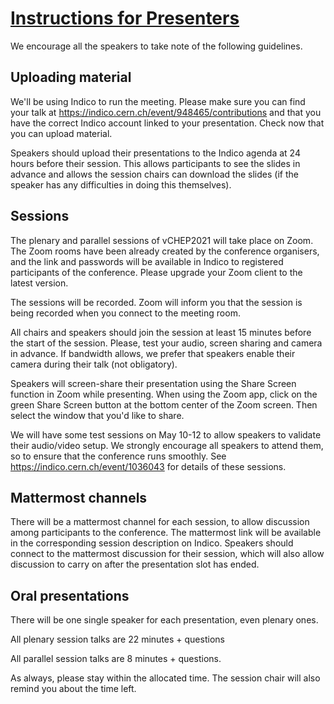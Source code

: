 # [Instructions for Presenters](https://indico.cern.ch/event/948465/page/22469-instructions-for-presenters)

We encourage all the speakers to take note of the following guidelines.

## Uploading material

We'll be using Indico to run the meeting.
Please make sure you can find your talk at https://indico.cern.ch/event/948465/contributions and that you have the correct Indico account linked to your presentation.
Check now that you can upload material.

Speakers should upload their presentations to the Indico agenda at 24 hours before their session.
This allows participants to see the slides in advance and allows the session chairs can download the slides (if the speaker has any difficulties in doing this themselves).

## Sessions

The plenary and parallel sessions of vCHEP2021 will take place on Zoom.
The Zoom rooms have been already created by the conference organisers, and the link and passwords will be available in Indico to  registered participants of the conference.
Please upgrade your Zoom client to the latest version.

The sessions will be recorded.
Zoom will inform you that the session is being recorded when you connect to the meeting room.

All chairs and speakers should join the session at least 15 minutes before the start of the session.
Please, test your audio, screen sharing and camera in advance.
If bandwidth allows, we prefer that speakers enable their camera during their talk (not obligatory).

Speakers will screen-share their presentation using the Share Screen function in Zoom while presenting.
When using the Zoom app, click on the green Share Screen button at the bottom center of the Zoom screen. Then select the window that you'd like to share.

We will have some test sessions on May 10-12 to allow speakers to validate their audio/video setup.
We strongly encourage all speakers to attend them, so to ensure that the conference runs smoothly.
See https://indico.cern.ch/event/1036043 for details of these sessions.

## Mattermost channels

There will be a mattermost channel for each session, to allow discussion among participants to the conference.
The mattermost link will be available in the corresponding session description on Indico.
Speakers should connect to the mattermost discussion for their session, which will also allow discussion to carry on after the presentation slot has ended.

## Oral presentations

There will be one single speaker for each presentation, even plenary ones.

All plenary session talks are 22 minutes + questions

All parallel session talks are 8 minutes + questions.

As always, please stay within the allocated time. The session chair will also remind you about the time left.

